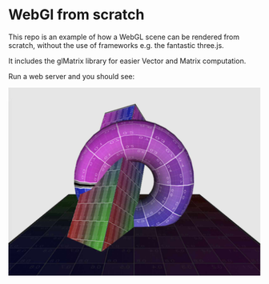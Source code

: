 # WebGl from scratch

This repo is an example of how a WebGL scene can be rendered from scratch, without the use of frameworks e.g. the fantastic three.js.

It includes the glMatrix library for easier Vector and Matrix computation.

Run a web server and you should see:

<img src="screenshot.jpg" alt="drawing" width="800"/>
